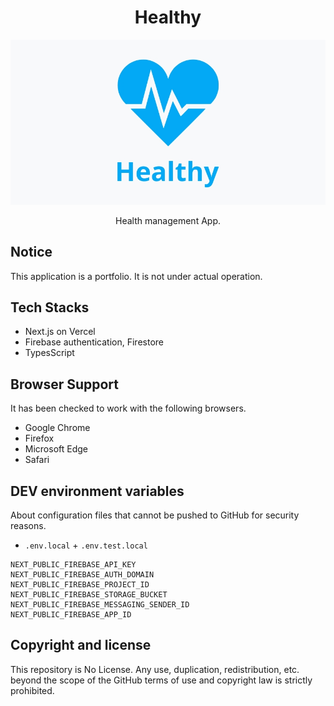 <h1 align="center">Healthy</h1>

![og-image](public/img/og-image.jpg)

<p align="center">Health management App.</p>

## Notice

This application is a portfolio. It is not under actual operation.

## Tech Stacks

- Next.js on Vercel
- Firebase authentication, Firestore
- TypesScript

## Browser Support

It has been checked to work with the following browsers.

- Google Chrome
- Firefox
- Microsoft Edge
- Safari

## DEV environment variables

About configuration files that cannot be pushed to GitHub for security reasons.

- `.env.local` + `.env.test.local`

```
NEXT_PUBLIC_FIREBASE_API_KEY
NEXT_PUBLIC_FIREBASE_AUTH_DOMAIN
NEXT_PUBLIC_FIREBASE_PROJECT_ID
NEXT_PUBLIC_FIREBASE_STORAGE_BUCKET
NEXT_PUBLIC_FIREBASE_MESSAGING_SENDER_ID
NEXT_PUBLIC_FIREBASE_APP_ID
```

## Copyright and license

This repository is No License. Any use, duplication, redistribution, etc. beyond the scope of the GitHub terms of use and copyright law is strictly prohibited.
